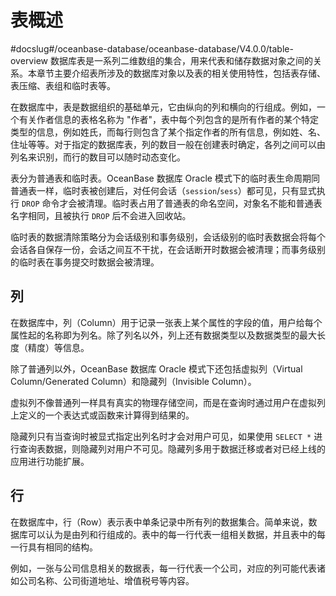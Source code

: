 表概述 
========================
#docslug#/oceanbase-database/oceanbase-database/V4.0.0/table-overview
数据库表是一系列二维数组的集合，用来代表和储存数据对象之间的关系。本章节主要介绍表所涉及的数据库对象以及表的相关使用特性，包括表存储、表压缩、表组和临时表等。

在数据库中，表是数据组织的基础单元，它由纵向的列和横向的行组成。例如，一个有关作者信息的表格名称为 "作者"，表中每个列包含的是所有作者的某个特定类型的信息，例如姓氏，而每行则包含了某个指定作者的所有信息，例如姓、名、住址等等。对于指定的数据库表，列的数目一般在创建表时确定，各列之间可以由列名来识别，而行的数目可以随时动态变化。

表分为普通表和临时表。OceanBase 数据库 Oracle 模式下的临时表生命周期同普通表一样，临时表被创建后，对任何会话（`session`/`sess`）都可见，只有显式执行 `DROP` 命令才会被清理。临时表占用了普通表的命名空间，对象名不能和普通表名字相同，且被执行 `DROP` 后不会进入回收站。

临时表的数据清除策略分为会话级别和事务级别，会话级别的临时表数据会将每个会话各自保存一份，会话之间互不干扰，在会话断开时数据会被清理；而事务级别的临时表在事务提交时数据会被清理。

列 
----------------------

在数据库中，列（Column）用于记录一张表上某个属性的字段的值，用户给每个属性起的名称即为列名。除了列名以外，列上还有数据类型以及数据类型的最大长度（精度）等信息。

除了普通列以外，OceanBase 数据库 Oracle 模式下还包括虚拟列（Virtual Column/Generated Column）和隐藏列（Invisible Column）。

虚拟列不像普通列一样具有真实的物理存储空间，而是在查询时通过用户在虚拟列上定义的一个表达式或函数来计算得到结果的。

隐藏列只有当查询时被显式指定出列名时才会对用户可见，如果使用 `SELECT *` 进行查询表数据，则隐藏列对用户不可见。隐藏列多用于数据迁移或者对已经上线的应用进行功能扩展。

行 
----------------------

在数据库中，行（Row）表示表中单条记录中所有列的数据集合。简单来说，数据库可以认为是由列和行组成的。表中的每一行代表一组相关数据，并且表中的每一行具有相同的结构。

例如，一张与公司信息相关的数据表，每一行代表一个公司，对应的列可能代表诸如公司名称、公司街道地址、增值税号等内容。
